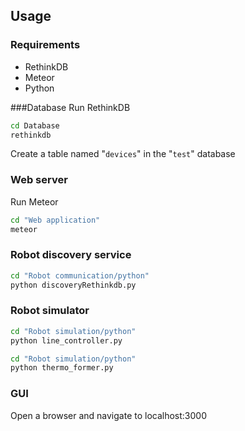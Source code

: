 ## Usage

### Requirements

- RethinkDB
- Meteor
- Python

###Database
Run RethinkDB
```sh
cd Database
rethinkdb
```

Create a table named "`devices`" in the "`test`" database

### Web server
Run Meteor
```sh
cd "Web application"
meteor
```

### Robot discovery service
```sh
cd "Robot communication/python"
python discoveryRethinkdb.py
```

### Robot simulator
```sh
cd "Robot simulation/python"
python line_controller.py
```

```sh
cd "Robot simulation/python"
python thermo_former.py
```

### GUI
Open a browser and navigate to localhost:3000

